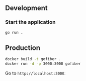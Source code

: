 ## Development

### Start the application 


```bash
go run .
```


## Production

```bash
docker build -t gofiber .
docker run -d -p 3000:3000 gofiber
```

Go to `http://localhost:3000`:
